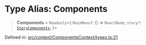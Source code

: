 # Type Alias: Components

> **Components** = `Readonly`\<\{ `MainMenu?`: () => `ReactNode`; `story?`: [`StoryComponents`](StoryComponents.md); \}\>

Defined in: [src/context/ComponentsContext/types.ts:21](https://github.com/laruss/react-text-game/blob/9170bd136d7f37dbbee8bf6f71732f065efa0401/packages/ui/src/context/ComponentsContext/types.ts#L21)
